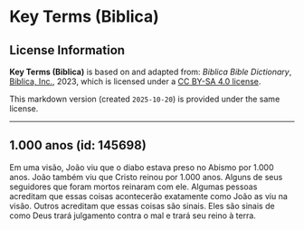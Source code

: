 # Key Terms (Biblica)

## License Information

**Key Terms (Biblica)** is based on and adapted from: _Biblica Bible Dictionary_, [Biblica, Inc.](https://www.biblica.com/), 2023, which is licensed under a [CC BY-SA 4.0 license](https://creativecommons.org/licenses/by-sa/4.0/legalcode.en).

This markdown version (created `2025-10-20`) is provided under the same license.



--------------------------------

## 1.000 anos (id: 145698)

Em uma visão, João viu que o diabo estava preso no Abismo por 1\.000 anos. João também viu que Cristo reinou por 1\.000 anos. Alguns de seus seguidores que foram mortos reinaram com ele. Algumas pessoas acreditam que essas coisas acontecerão exatamente como João as viu na visão. Outros acreditam que essas coisas são sinais. Eles são sinais de como Deus trará julgamento contra o mal e trará seu reino à terra.


